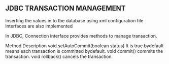 JDBC TRANSACTION MANAGEMENT
----------------------------------------
Inserting the values in to the database
using xml configuration file
Interfaces are also implemented



In JDBC, Connection interface provides methods to manage transaction.

Method	Description
void setAutoCommit(boolean status)	It is true bydefault means each transaction is committed bydefault.
void commit()	commits the transaction.
void rollback()	cancels the transaction.
